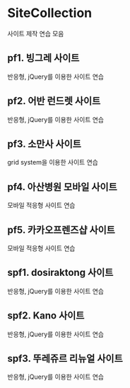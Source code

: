 # SiteCollection
사이트 제작 연습 모음

## pf1. 빙그레 사이트
반응형, jQuery를 이용한 사이트 연습

## pf2. 어반 런드렛 사이트
반응형, jQuery를 이용한 사이트 연습

## pf3. 소만사 사이트
grid system을 이용한 사이트 연습

## pf4. 아산병원 모바일 사이트
모바일 적응형 사이트 연습

## pf5. 카카오프렌즈샵 사이트
모바일 적응형 사이트 연습

## spf1. dosiraktong 사이트
반응형, jQuery를 이용한 사이트 연습

## spf2. Kano 사이트
반응형, jQuery를 이용한 사이트 연습

## spf3. 뚜레쥬르 리뉴얼 사이트
반응형, jQuery를 이용한 사이트 연습
